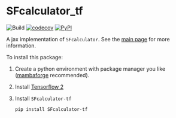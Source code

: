 # SFcalculator_tf
![Build](https://github.com/Hekstra-Lab/SFcalculator_tf/workflows/Build/badge.svg)
[![codecov](https://codecov.io/github/Hekstra-Lab/SFcalculator_tf/branch/master/graph/badge.svg?token=31YACK4HJY)](https://codecov.io/github/Hekstra-Lab/SFcalculator_tf)
[![PyPI](https://img.shields.io/pypi/v/SFcalculator-tf?color=blue)](https://pypi.org/project/SFcalculator-tf/)

A jax implementation of `SFcalculator`. See the [main page](https://github.com/Hekstra-Lab/SFcalculator) for more information.

To install this package:

1. Create a python environment with package manager you like ([mambaforge](https://github.com/mamba-org/mamba) recommended).

2. Install [Tensorflow 2](https://www.tensorflow.org/install)

3. Install `SFcalculator-tf`
    ```bash
    pip install SFcalculator-tf
    ```


